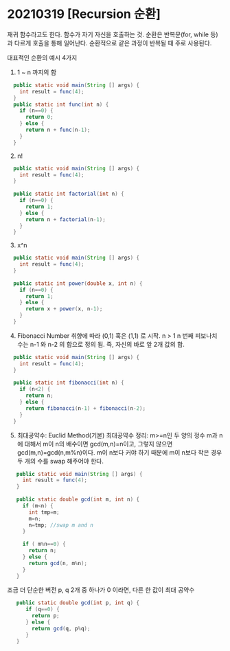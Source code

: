 # 20210319 [Recursion 순환]
  재귀 함수라고도 한다. 함수가 자기 자신을 호출하는 것.
  순환은 반복문(for, while 등)과 다르게 호출을 통해 일어난다.
  순환적으로 같은 과정이 반복될 때 주로 사용된다.
  
  대표적인 순환의 예시 4가지
  
  1. 1 ~ n 까지의 합
  ```java
    public static void main(String [] args) {
      int result = func(4);
    }
    public static int func(int n) {
      if (n==0) {
        return 0;
      } else {
        return n + func(n-1);
      }
    }
  ```
  2. n!
  ```java
    public static void main(String [] args) {
      int result = func(4);
    }
    
    public static int factorial(int n) {
      if (n==0) {
        return 1;
      } else {
        return n + factorial(n-1);
      }
    }
  ```
  3. x^n
  ```java
    public static void main(String [] args) {
      int result = func(4);
    }
    
    public static int power(double x, int n) {
      if (n==0) {
        return 1;
      } else {
        return x + power(x, n-1);
      }     
    }
  ```
  4. Fibonacci Number
  취향에 따라 (0,1) 혹은 (1,1) 로 시작. n > 1
  n 번째 피보나치 수는 n-1 와 n-2 의 합으로 정의 됨. 즉, 자신의 바로 앞 2개 값의 합.
  ```java
    public static void main(String [] args) {
      int result = func(4);
    }
    
    public static int fibonacci(int n) {
      if (n<2) {
        return n;
      } else {
        return fibonacci(n-1) + fibonacci(n-2);
      }
    }
  ```
 5. 최대공약수: Euclid Method(기본)
 최대공약수 정리: 
 m>=n인 두 양의 정수 m과 n에 대해서 m이 n의 배수이면 gcd(m,n)=n이고, 그렇지 않으면 gcd(m,n)=gcd(n,m%n)이다.
 m이 n보다 커야 하기 때문에 m이 n보다 작은 경우 두 개의 수를 swap 해주어야 한다.
 ```java
    public static void main(String [] args) {
      int result = func(4);
    }
    
    public static double gcd(int m, int n) {
      if (m<n) {
        int tmp=m;
        m=n;
        n=tmp; //swap m and n
      } 
      
      if ( m%n==0) {
        return n;
      } else {
        return gcd(n, m%n);
      } 
    }
  ```
  조금 더 단순한 버전
  p, q 2개 중 하나가 0 이라면, 다른 한 값이 최대 공약수  
  ```java
     public static double gcd(int p, int q) {
        if (q==0) {
          return p;
        } else {
          return gcd(q, p%q);
        }
     }
  ```
